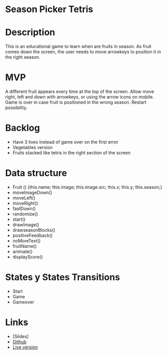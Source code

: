 # Season Picker Tetris
# Description
This is an educational game to learn when are fruits in season. As fruit comes down the screen, the user needs to move arrowkeys to position it in the right season. 

# MVP
A different fruit appears every time at the top of the screen. 
Allow move right, left and down with arrowkeys, or using the arrow icons on mobile.
Game is over in case fruit is positioned in the wrong season. 
Restart possibility. 

# Backlog
- Have 3 lives instead of game over on the first error 
- Vegetables version
- Fruits stacked like tetris in the right section of the screen

# Data structure
- Fruit () {this.name; this.image; this.image.src; this.x; this.y; this.season;}
- moveImageDown()
- moveLeft()
- moveRight()
- fastDown()
- randomize()
- start()
- drawImage()
- drawseasonBlocks()
- positiveFeedback()
- noMoreText()
- fruitName()
- animate()
- displayScore()

# States y States Transitions
- Start 
- Game 
- Gameover 

# Links 
 - [Slides]
 - [Github](https://github.com/giulia-girardi/season-picker-tetris)
 - [Live version](https://giulia-girardi.github.io/season-picker-tetris/)